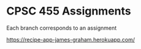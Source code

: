 # CPSC 455 Assignments

Each branch corresponds to an assignment

https://recipe-app-james-graham.herokuapp.com/